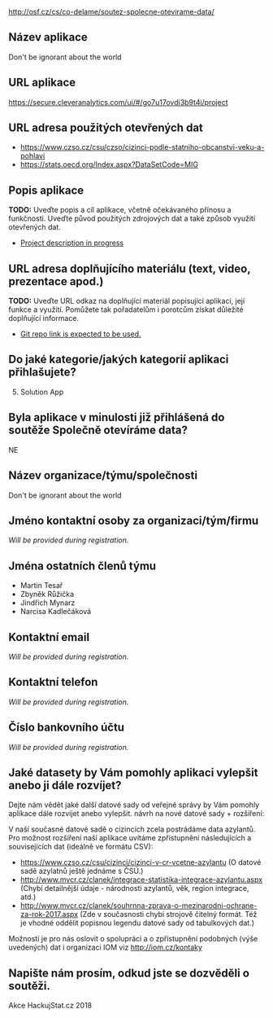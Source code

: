 http://osf.cz/cs/co-delame/soutez-spolecne-otevirame-data/

## Název aplikace
Don't be ignorant about the world

## URL aplikace
https://secure.cleveranalytics.com/ui/#/go7u17ovdi3b9t4j/project

## URL adresa použitých otevřených dat
* https://www.czso.cz/csu/czso/cizinci-podle-statniho-obcanstvi-veku-a-pohlavi
* https://stats.oecd.org/Index.aspx?DataSetCode=MIG

## Popis aplikace
**TODO:** Uveďte popis a cíl aplikace, včetně očekávaného přínosu a funkčnosti. Uveďte původ použitých zdrojových dat a také způsob využití otevřených dat.
* [Project description in progress](https://github.com/zruzicka/HackujStat.cz_2018/pull/4)

## URL adresa doplňujícího materiálu (text, video, prezentace apod.)
**TODO:** Uveďte URL odkaz na doplňující materiál popisující aplikaci, její funkce a využití. Pomůžete tak pořadatelům i porotcům získat důležité doplňující informace.  
* [Git repo link is expected to be used.](https://github.com/zruzicka/HackujStat.cz_2018)

## Do jaké kategorie/jakých kategorií aplikaci přihlašujete?
5) Solution App

## Byla aplikace v minulosti již přihlášená do soutěže Společně otevíráme data?
NE

## Název organizace/týmu/společnosti
Don't be ignorant about the world

## Jméno kontaktní osoby za organizaci/tým/firmu
*Will be provided during registration.*

## Jména ostatních členů týmu
* Martin Tesař
* Zbyněk Růžička
* Jindřich Mynarz
* Narcisa Kadlečáková

## Kontaktní email
*Will be provided during registration.*

## Kontaktní telefon
*Will be provided during registration.*

## Číslo bankovního účtu
*Will be provided during registration.*

## Jaké datasety by Vám pomohly aplikaci vylepšit anebo ji dále rozvíjet?
Dejte nám vědět jaké další datové sady od veřejné správy by Vám pomohly aplikace dále rozvíjet anebo vylepšit.
návrh na nové datové sady + rozšíření: 

V naší současné datové sadě o cizincích zcela postrádáme data azylantů. Pro možnost rozšíření naší aplikace uvítáme zpřístupnění následujících a souvisejících dat (ideálně ve formátu CSV):
* https://www.czso.cz/csu/cizinci/cizinci-v-cr-vcetne-azylantu (O datové sadě azylatnů ještě jednáme s ČSÚ.)
* http://www.mvcr.cz/clanek/integrace-statistika-integrace-azylantu.aspx (Chybí detailnější údaje - národnosti azylantů, věk, region integrace, atd.)
* http://www.mvcr.cz/clanek/souhrnna-zprava-o-mezinarodni-ochrane-za-rok-2017.aspx (Zde v současnosti chybí strojově čitelný formát. Též je vhodné oddělit popisnou legendu datové sady od tabulkových dat.)

Možností je pro nás oslovit o spolupráci a o zpřístupnění podobných (výše uvedených) dat i organizaci IOM viz http://iom.cz/kontaky

## Napište nám prosím, odkud jste se dozvěděli o soutěži.
Akce HackujStat.cz 2018
